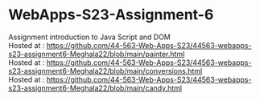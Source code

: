 
# WebApps-S23-Assignment-6
Assignment introduction to Java Script and DOM <br>
Hosted at : https://github.com/44-563-Web-Apps-S23/44563-webapps-s23-assignment6-Meghala22/blob/main/painter.html <br>
Hosted at : https://github.com/44-563-Web-Apps-S23/44563-webapps-s23-assignment6-Meghala22/blob/main/conversions.html<br>
Hosted at : https://github.com/44-563-Web-Apps-S23/44563-webapps-s23-assignment6-Meghala22/blob/main/candy.html